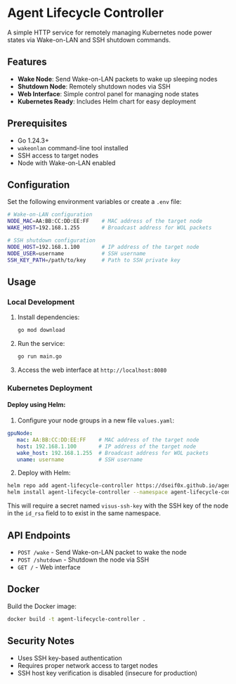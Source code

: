 # Agent Lifecycle Controller

A simple HTTP service for remotely managing Kubernetes node power states via Wake-on-LAN and SSH shutdown commands.

## Features

- **Wake Node**: Send Wake-on-LAN packets to wake up sleeping nodes
- **Shutdown Node**: Remotely shutdown nodes via SSH
- **Web Interface**: Simple control panel for managing node states
- **Kubernetes Ready**: Includes Helm chart for easy deployment

## Prerequisites

- Go 1.24.3+
- `wakeonlan` command-line tool installed
- SSH access to target nodes
- Node with Wake-on-LAN enabled

## Configuration

Set the following environment variables or create a `.env` file:

```bash
# Wake-on-LAN configuration
NODE_MAC=AA:BB:CC:DD:EE:FF    # MAC address of the target node
WAKE_HOST=192.168.1.255       # Broadcast address for WOL packets

# SSH shutdown configuration
NODE_HOST=192.168.1.100       # IP address of the target node
NODE_USER=username            # SSH username
SSH_KEY_PATH=/path/to/key     # Path to SSH private key
```

## Usage

### Local Development

1. Install dependencies:
   ```bash
   go mod download
   ```

2. Run the service:
   ```bash
   go run main.go
   ```

3. Access the web interface at `http://localhost:8080`

### Kubernetes Deployment

#### Deploy using Helm:

1. Configure your node groups in a new file `values.yaml`:

```yaml
gpuNode:
   mac: AA:BB:CC:DD:EE:FF    # MAC address of the target node
   host: 192.168.1.100       # IP address of the target node
   wake_host: 192.168.1.255  # Broadcast address for WOL packets
   uname: username           # SSH username

```
2. Deploy with Helm:
```bash
helm repo add agent-lifecycle-controller https://dseif0x.github.io/agent-lifecycle-controller
helm install agent-lifecycle-controller --namespace agent-lifecycle-controller --create-namespace --values values.yaml agent-lifecycle-controller/agent-lifecycle-controller
```

This will require a secret named `visus-ssh-key` with the SSH key of the node in the `id_rsa` field to to exist in the same namespace.

## API Endpoints

- `POST /wake` - Send Wake-on-LAN packet to wake the node
- `POST /shutdown` - Shutdown the node via SSH
- `GET /` - Web interface

## Docker

Build the Docker image:

```bash
docker build -t agent-lifecycle-controller .
```

## Security Notes

- Uses SSH key-based authentication
- Requires proper network access to target nodes
- SSH host key verification is disabled (insecure for production)